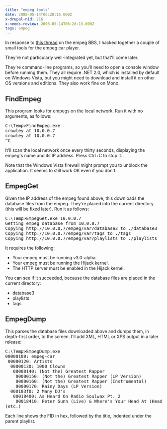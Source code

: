 ```yaml
---
title: "empeg tools"
date: 2008-05-14T06:28:15.000Z
x-drupal-nid: 216
x-needs-review: 2008-05-14T06:28:15.000Z
tags: empeg
---
```

In response to [this thread](http://empegbbs.com/ubbthreads.php/ubb/showflat/Number/306574) on the empeg BBS, I hacked together a couple of small tools for the empeg car player.

They're not particularly well-integrated yet, but that'll come later.

They're command-line programs, so you'll need to open a console window before running them. They all require .NET 2.0, which is installed by default on Windows Vista, but you might need to download and install it on other OS versions and editions. They also work fine on Mono.

## FindEmpeg

This program looks for empegs on the local network. Run it with no arguments, as follows:

<pre>C:\Temp>FindEmpeg.exe
crowley at 10.0.0.7
crowley at 10.0.0.7
^C</pre>

It'll scan the local network once every thirty seconds, displaying the empeg's name and its IP address. Press Ctrl+C to stop it.

Note that the Windows Vista firewall might prompt you to unblock the application. It seems to still work OK even if you don't.

## EmpegGet

Given the IP address of the empeg found above, this downloads the database files from the empeg. They're placed into the current directory (this will be fixed later). Run it as follows:

<pre>C:\Temp>EmpegGet.exe 10.0.0.7
Getting empeg database from 10.0.0.7
Copying http://10.0.0.7/empeg/var/database3 to ./database3
Copying http://10.0.0.7/empeg/var/tags to ./tags
Copying http://10.0.0.7/empeg/var/playlists to ./playlists</pre>

It requires the following:

*   Your empeg must be running v3.0-alpha.
*   Your empeg must be running the Hijack kernel.
*   The HTTP server must be enabled in the Hijack kernel.

You can see if it succeeded, because the database files are placed in the current directory:

*   database3
*   playlists
*   tags

## EmpegDump

This parses the database files downloaded above and dumps them, in depth-first order, to the screen. I'll add XML, HTML or XPS output in a later release:

<pre>C:\Temp>EmpegDump.exe
00000100: empeg-car
 00000120: Artists
  00000130: 1000 Clowns
   00000140: (Not the) Greatest Rapper
    00000150: (Not the) Greatest Rapper (LP Version)
    00000160: (Not the) Greatest Rapper (Instrumental)
    00000170: Rainy Days (LP Version)
  000183f0: 2 Many DJ's
   00018400: As Heard On Radio Soulwax Pt. 2
    00018410: Peter Gunn (Live) & Where's Your Head At (Head-A-Pella)
(etc.)</pre>

Each line shows the FID in hex, followed by the title, indented under the parent playlist.
